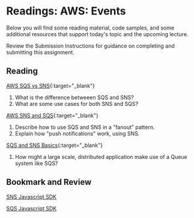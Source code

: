 # Readings: AWS: Events

Below you will find some reading material, code samples, and some additional resources that support today's topic and the upcoming lecture.

Review the Submission Instructions for guidance on completing and submitting this assignment.

## Reading

[AWS SQS vs SNS](https://medium.com/awesome-cloud/aws-difference-between-sqs-and-sns-61a397bf76c5){:target="_blank"}

1. What is the difference betweeen SQS and SNS?
1. What are some use cases for both SNS and SQS?

[AWS SNS and SQS](https://www.youtube.com/watch?v=mXk0MNjlO7A){:target="_blank"}

1. Describe how to use SQS and SNS in a "fanout" pattern.
1. Explain how "push notifications" work, using SNS.

[SQS and SNS Basics](https://www.youtube.com/watch?v=UesxWuZMZqI){:target="_blank"}

1. How might a large scale, distributed application make use of a Queue system like SQS?

## Bookmark and Review

[SNS Javascript SDK](https://docs.aws.amazon.com/AWSJavaScriptSDK/latest/AWS/SNS.html)

[SQS Javascript SDK](https://docs.aws.amazon.com/AWSJavaScriptSDK/latest/AWS/SQS.html)
